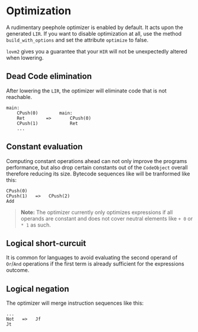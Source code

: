 # Optimization

A rudimentary peephole optimizer is enabled by default. It acts upon the generated `LIR`. If you want to disable optimization at all, use the method `build_with_options` and set the attribute `optimize` to false.

`lovm2` gives you a guarantee that your `HIR` will not be unexpectedly altered when lowering.

## Dead Code elimination

After lowering the `LIR`, the optimizer will eliminate code that is not reachable.

``` lir
main:               
    CPush(0)        main:
    Ret        =>       CPush(0)
    CPush(1)            Ret
    ...
```

## Constant evaluation

Computing constant operations ahead can not only improve the programs performance, but also drop certain constants out of the `CodeObject` overall therefore reducing its size. Bytecode sequences like will be tranformed like this:

``` bytecode
CPush(0)
CPush(1)   =>   CPush(2)
Add
```

> **Note:** The optimizer currently only optimizes expressions if all operands are constant and does not cover neutral elements like `+ 0` or `* 1` as such.

## Logical short-curcuit

It is common for languages to avoid evaluating the second operand of `Or`/`And` operations if the first term is already sufficient for the expressions outcome.

## Logical negation

The optimizer will merge instruction sequences like this:

``` bytecode
...
Not   =>   Jf
Jt
```
